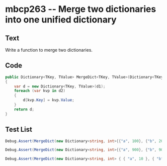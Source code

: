 # mbcp263 -- Merge two dictionaries into one unified dictionary

## Text

Write a function to merge two dictionaries.

## Code

```csharp
public Dictionary<TKey, TValue> MergeDict<TKey, TValue>(Dictionary<TKey, TValue> d1, Dictionary<TKey, TValue> d2)
{
    var d = new Dictionary<TKey, TValue>(d1);
    foreach (var kvp in d2)
    {
        d[kvp.Key] = kvp.Value;
    }
    return d;
}
```

## Test List

```csharp
Debug.Assert(MergeDict(new Dictionary<string, int>{{"a", 100}, {"b", 200}}, new Dictionary<string, int>{{"x", 300}, {"y", 200}}).SequenceEqual(new Dictionary<string, int>{{"x", 300}, {"y", 200}, {"a", 100}, {"b", 200}}));
```

```csharp
Debug.Assert(MergeDict(new Dictionary<string, int>{{"a", 900}, {"b", 900}, {"d", 900}}, new Dictionary<string, int>{{"a", 900}, {"b", 900}, {"d", 900}}).SequenceEqual(new Dictionary<string, int>{{"a", 900}, {"b", 900}, {"d", 900}, {"a", 900}, {"b", 900}, {"d", 900}}));
```

```csharp
Debug.Assert(MergeDict(new Dictionary<string, int> { { "a", 10 }, { "b", 20 } }, new Dictionary<string, int> { { "x", 30 }, { "y", 40 } }).SequenceEqual(new Dictionary<string, int> { { "x", 30 }, { "y", 40 }, { "a", 10 }, { "b", 20 } }));
```
